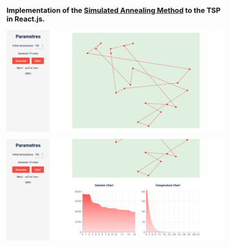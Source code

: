 ### Implementation of the [Simulated Annealing Method](https://en.wikipedia.org/wiki/Simulated_annealing) to the TSP in React.js.

![](./images/demo-1.png)

![](./images/demo-2.png)